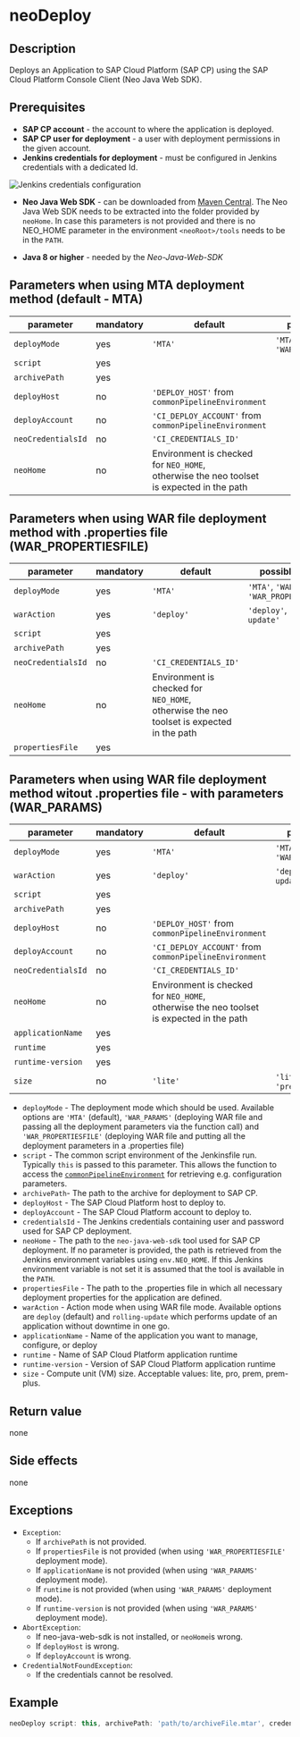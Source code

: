 # neoDeploy

## Description
Deploys an Application to SAP Cloud Platform (SAP CP) using the SAP Cloud Platform Console Client (Neo Java Web SDK).

## Prerequisites
* **SAP CP account** - the account to where the application is deployed.
* **SAP CP user for deployment** - a user with deployment permissions in the given account.
* **Jenkins credentials for deployment** - must be configured in Jenkins credentials with a dedicated Id.

![Jenkins credentials configuration](../images/neo_credentials.png)

* **Neo Java Web SDK** - can be downloaded from [Maven Central](http://central.maven.org/maven2/com/sap/cloud/neo-java-web-sdk/). The Neo Java Web SDK
needs to be extracted into the folder provided by `neoHome`. In case this parameters is not provided and there is no NEO_HOME parameter in the environment
`<neoRoot>/tools` needs to be in the `PATH`.

* **Java 8 or higher** - needed by the *Neo-Java-Web-SDK*

## Parameters when using MTA deployment method (default - MTA)
| parameter          | mandatory | default                                                                                      | possible values                                 |
| -------------------|-----------|----------------------------------------------------------------------------------------------|-------------------------------------------------|
| `deployMode`       | yes       | `'MTA'`                                                                                      | `'MTA'`, `'WAR_PARAMS'`, `'WAR_PROPERTIESFILE'` |
| `script`           | yes       |                                                                                              |                                                 |
| `archivePath`      | yes       |                                                                                              |                                                 |
| `deployHost`       | no        | `'DEPLOY_HOST'` from `commonPipelineEnvironment`                                             |                                                 |
| `deployAccount`    | no        | `'CI_DEPLOY_ACCOUNT'` from `commonPipelineEnvironment`                                       |                                                 |
| `neoCredentialsId` | no        | `'CI_CREDENTIALS_ID'`                                                                        |                                                 |
| `neoHome`          | no        | Environment is checked for `NEO_HOME`, <br>otherwise the neo toolset is expected in the path |                                                 |

## Parameters when using WAR file deployment method with .properties file (WAR_PROPERTIESFILE)
| parameter          | mandatory | default                                                                                      | possible values                                 |
| -------------------|-----------|----------------------------------------------------------------------------------------------|-------------------------------------------------|
| `deployMode`       | yes       | `'MTA'`                                                                                      | `'MTA'`, `'WAR_PARAMS'`, `'WAR_PROPERTIESFILE'` |
| `warAction`        | yes       | `'deploy'`                                                                                   | `'deploy'`, `'rolling-update'`                  |
| `script`           | yes       |                                                                                              |                                                 |
| `archivePath`      | yes       |                                                                                              |                                                 |
| `neoCredentialsId` | no        | `'CI_CREDENTIALS_ID'`                                                                        |                                                 |
| `neoHome`          | no        | Environment is checked for `NEO_HOME`, <br>otherwise the neo toolset is expected in the path |                                                 |
| `propertiesFile`   | yes       |                                                                                              |                                                 |

## Parameters when using WAR file deployment method witout .properties file - with parameters (WAR_PARAMS)
| parameter          | mandatory | default                                                                                      | possible values                                 |
| -------------------|-----------|----------------------------------------------------------------------------------------------|-------------------------------------------------|
| `deployMode`       | yes       | `'MTA'`                                                                                      | `'MTA'`, `'WAR_PARAMS'`, `'WAR_PROPERTIESFILE'` |
| `warAction`        | yes       | `'deploy'`                                                                                   | `'deploy'`, `'rolling-update'`                  |
| `script`           | yes       |                                                                                              |                                                 |
| `archivePath`      | yes       |                                                                                              |                                                 |
| `deployHost`       | no        | `'DEPLOY_HOST'` from `commonPipelineEnvironment`                                             |                                                 |
| `deployAccount`    | no        | `'CI_DEPLOY_ACCOUNT'` from `commonPipelineEnvironment`                                       |                                                 |
| `neoCredentialsId` | no        | `'CI_CREDENTIALS_ID'`                                                                        |                                                 |
| `neoHome`          | no        | Environment is checked for `NEO_HOME`, <br>otherwise the neo toolset is expected in the path |                                                 |
| `applicationName`  | yes       |                                                                                              |                                                 |
| `runtime`          | yes       |                                                                                              |                                                 |
| `runtime-version`  | yes       |                                                                                              |                                                 |
| `size`             | no        | `'lite'`                                                                                     | `'lite'`, `'pro'`, `'prem'`, `'prem-plus'`      |


* `deployMode` - The deployment mode which should be used. Available options are `'MTA'` (default), `'WAR_PARAMS'` (deploying WAR file and passing all the deployment parameters via the function call) and `'WAR_PROPERTIESFILE'` (deploying WAR file and putting all the deployment parameters in a .properties file)
* `script` - The common script environment of the Jenkinsfile run. Typically `this` is passed to this parameter. This allows the function to access the [`commonPipelineEnvironment`](commonPipelineEnvironment.md) for retrieving e.g. configuration parameters.
* `archivePath`- The path to the archive for deployment to SAP CP.
* `deployHost` - The SAP Cloud Platform host to deploy to.
* `deployAccount` - The SAP Cloud Platform account to deploy to.
* `credentialsId` - The Jenkins credentials containing user and password used for SAP CP deployment.
* `neoHome` - The path to the `neo-java-web-sdk` tool used for SAP CP deployment. If no parameter is provided, the path is retrieved from the Jenkins environment variables using `env.NEO_HOME`. If this Jenkins environment variable is not set it is assumed that the tool is available in the `PATH`.
* `propertiesFile` - The path to the .properties file in which all necessary deployment properties for the application are defined.
* `warAction` - Action mode when using WAR file mode. Available options are `deploy` (default) and `rolling-update` which performs update of an application without downtime in one go.
* `applicationName` - Name of the application you want to manage, configure, or deploy
* `runtime` - Name of SAP Cloud Platform application runtime
* `runtime-version` - Version of SAP Cloud Platform application runtime
* `size` - Compute unit (VM) size. Acceptable values: lite, pro, prem, prem-plus.

## Return value
none

## Side effects
none

## Exceptions
* `Exception`:
    * If `archivePath` is not provided.
    * If `propertiesFile` is not provided (when using `'WAR_PROPERTIESFILE'` deployment mode).
    * If `applicationName` is not provided (when using `'WAR_PARAMS'` deployment mode).
    * If `runtime` is not provided (when using `'WAR_PARAMS'` deployment mode).
    * If `runtime-version` is not provided (when using `'WAR_PARAMS'` deployment mode).
* `AbortException`:
    * If neo-java-web-sdk is not installed, or `neoHome`is wrong.
    * If `deployHost` is wrong.
    * If `deployAccount` is wrong.
* `CredentialNotFoundException`:
    * If the credentials cannot be resolved.

## Example
```groovy
neoDeploy script: this, archivePath: 'path/to/archiveFile.mtar', credentialsId: 'my-credentials-id'
```
